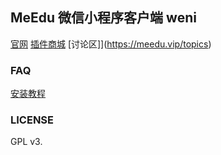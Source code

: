 
## MeEdu 微信小程序客户端 weni

[官网](https://meedu.vip)
[插件商城](https://meedu.vip/addons)
[讨论区]](https://meedu.vip/topics)

### FAQ

[安装教程](https://www.yuque.com/meedu/foyrg7/zn927m)

### LICENSE

GPL v3.